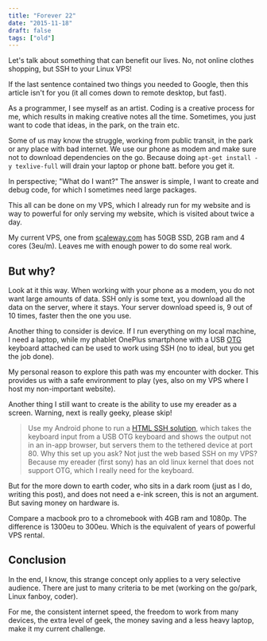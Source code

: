 ```yaml
---
title: "Forever 22"
date: "2015-11-18"
draft: false
tags: ["old"]
---
```



Let's talk about something that can benefit our lives.
No, not online clothes shopping, but SSH to your Linux VPS!

If the last sentence contained two things you needed to Google,
then this article isn't for you
(it all comes down to remote desktop, but fast).

As a programmer, I see myself as an artist.
Coding is a creative process for me,
which results in making creative notes all the time.
Sometimes, you just want to code that ideas,
in the park, on the train etc.

Some of us may know the struggle,
working from public transit, in the park or any place with bad internet.
We use our phone as modem and make sure not to download dependencies
on the go. Because doing `apt-get install -y texlive-full` will drain
your laptop or phone batt. before you get it.

In perspective; "What do I want?"
The answer is simple, I want to create and debug code,
for which I sometimes need large packages.

This all can be done on my VPS,
which I already run for my website
and is way to powerful for only serving my website,
which is visited about twice a day.

My current VPS, one from [scaleway.com](http://scaleway.com)
has 50GB SSD, 2GB ram and 4 cores (3eu/m).
Leaves me with enough power to do some real work.

## But why?

Look at it this way.
When working with your phone as a modem, you do not want large amounts of data.
SSH only is some text, you download all the data on the server, where it stays.
Your server download speed is, 9 out of 10 times, faster then the one you use.

Another thing to consider is device.
If I run everything on my local machine, I need a laptop,
while my phablet OnePlus smartphone with a USB
[OTG](https://www.kernel.org/doc/htmldocs/gadget/otg.html) keyboard attached
can be used to work using SSH (no to ideal, but you get the job done).

My personal reason to explore this path was my encounter with docker.
This provides us with a safe environment to play
(yes, also on my VPS where I host my non-important website).

Another thing I still want to create is the ability to use my ereader as a screen.
Warning, next is really geeky, please skip!

> Use my Android phone to run a
> [HTML SSH solution](https://en.wikipedia.org/wiki/Web-based_SSH),
> which takes the keyboard input from a USB OTG keyboard and
> shows the output not in an in-app browser, but servers them
> to the tethered device at port 80.
> Why this set up you ask? Not just the web based SSH on my VPS?
> Because my ereader (first sony) has an old linux kernel that
> does not support OTG, which I really need for the keyboard.

But for the more down to earth coder,
who sits in a dark room (just as I do, writing this post),
and does not need a e-ink screen, this is not an argument.
But saving money on hardware is.

Compare a macbook pro to a chromebook with 4GB ram and 1080p.
The difference is 1300eu to 300eu.
Which is the equivalent of years of powerful VPS rental.

## Conclusion

In the end, I know, this strange concept only applies to a very selective
audience. There are just to many criteria to be met
(working on the go/park, Linux fanboy, coder).

For me, the consistent internet speed, the freedom to work from many devices,
the extra level of geek, the money saving and a less heavy laptop,
make it my current challenge.


